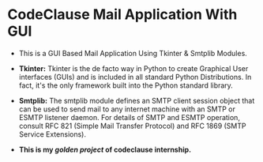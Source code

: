 # CodeClause Mail Application With GUI
- This is a GUI Based Mail Application Using Tkinter &amp; Smtplib Modules.

- **Tkinter:** Tkinter is the de facto way in Python to create Graphical User interfaces (GUIs) and is included in all standard Python Distributions. In fact, it's the only framework built into the Python standard library.

- **Smtplib:** The smtplib module defines an SMTP client session object that can be used to send mail to any internet machine with an SMTP or ESMTP listener daemon. For details of SMTP and ESMTP operation, consult RFC 821 (Simple Mail Transfer Protocol) and RFC 1869 (SMTP Service Extensions).

- **This is my _golden project_ of codeclause internship.**
